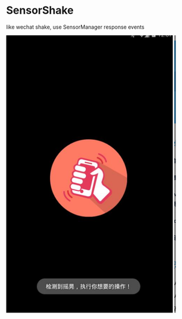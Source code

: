 # SensorShake
like wechat shake, use SensorManager response events

<img src="https://github.com/wutianlong/SensorShake/blob/master/shake.png" />

